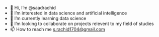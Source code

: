 - 👋 Hi, I’m @saadrachid
- 👀 I’m interested in data science and artificial intelligence
- 🌱 I’m currently learning data science
- 💞️ I’m looking to collaborate on projects relevent to my field of studies
- 📫 How to reach me s.rachid1704@gmail.com

<!---
saadrachid/saadrachid is a ✨ special ✨ repository because its `README.md` (this file) appears on your GitHub profile.
You can click the Preview link to take a look at your changes.
--->
